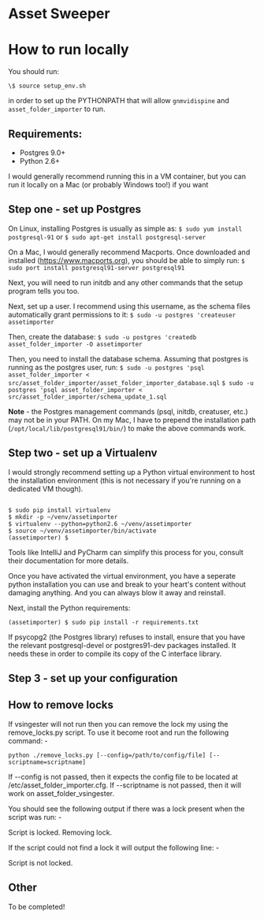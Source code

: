 Asset Sweeper
=============

How to run locally
==================

You should run:

 `\$ source setup_env.sh`
 
in order to set up the PYTHONPATH that will allow `gnmvidispine` and `asset_folder_importer` to run.

Requirements:
-------------

 - Postgres 9.0+
 - Python 2.6+
 
I would generally recommend running this in a VM container, but you can run it locally on a Mac (or probably Windows too!) if you want

Step one - set up Postgres
--------------------------

On Linux, installing Postgres is usually as simple as:
     ```$ sudo yum install postgresql-91```
or 
     ```$ sudo apt-get install postgresql-server```
 
On a Mac, I would generally recommend Macports.  Once downloaded and installed (https://www.macports.org), you should be
able to simply run:
     ``$ sudo port install postgresql91-server postgresql91``
 
Next, you will need to run initdb and any other commands that the setup program tells you too.

Next, set up a user.  I recommend using this username, as the schema files automatically grant permissions to it:
    ``$ sudo -u postgres 'createuser assetimporter``
    
Then, create the database:
    ``$ sudo -u postgres 'createdb asset_folder_importer -O assetimporter``

Then, you need to install the database schema.  Assuming that postgres is running as the postgres user, run:
    ``$ sudo -u postgres 'psql asset_folder_importer < src/asset_folder_importer/asset_folder_importer_database.sql``
    ``$ sudo -u postgres 'psql asset_folder_importer < src/asset_folder_importer/schema_update_1.sql``
    
**Note** - the Postgres management commands (psql, initdb, creatuser, etc.) may not be in your PATH.
On my Mac, I have to prepend the installation path (`/opt/local/lib/postgresql91/bin/`) to make the above commands work.

Step two - set up a Virtualenv
------------------------------

I would strongly recommend setting up a Python virtual environment to host the installation environment (this is not necessary if you're running on a dedicated VM though).

```

$ sudo pip install virtualenv
$ mkdir -p ~/venv/assetimporter
$ virtualenv --python=python2.6 ~/venv/assetimporter
$ source ~/venv/assetimporter/bin/activate
(assetimporter) $
```
  
Tools like IntelliJ and PyCharm can simplify this process for you, consult their documentation for more details.

Once you have activated the virtual environment, you have a seperate python installation you can use and break
to your heart's content without damaging anything. And you can always blow it away and reinstall.

Next, install the Python requirements:

  ```
  (assetimporter) $ sudo pip install -r requirements.txt
  ```
  
If psycopg2 (the Postgres library) refuses to install, ensure that you have the relevant postgresql-devel or postgres91-dev packages
installed.  It needs these in order to compile its copy of the C interface library.

Step 3 - set up your configuration
----------------------------------



How to remove locks
-------------------

If vsingester will not run then you can remove the lock my using the remove_locks.py script. To use it become root and run the following command: -

```
python ./remove_locks.py [--config=/path/to/config/file] [--scriptname=scriptname]
```
If --config is not passed, then it expects the config file to be located at /etc/asset_folder_importer.cfg.
If --scriptname is not passed, then it will work on asset_folder_vsingester.

You should see the following output if there was a lock present when the script was run: -

Script is locked. Removing lock.

If the script could not find a lock it will output the following line: -

Script is not locked.


Other
-----

To be completed!
